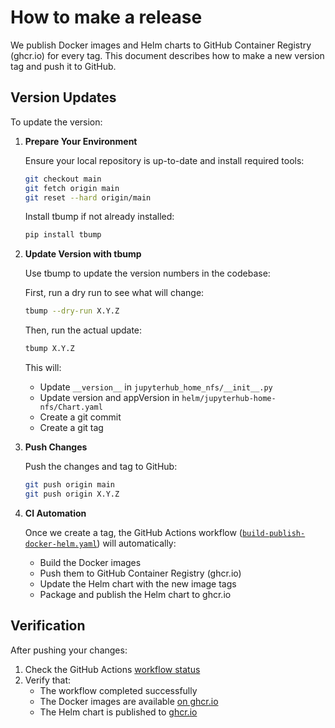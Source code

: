 # How to make a release

We publish Docker images and Helm charts to GitHub Container Registry (ghcr.io) for every tag. This document describes how to make a new version tag and push it to GitHub.

## Version Updates

To update the version:

1. **Prepare Your Environment**

   Ensure your local repository is up-to-date and install required tools:

   ```bash
   git checkout main
   git fetch origin main
   git reset --hard origin/main
   ```

   Install tbump if not already installed:

   ```bash
   pip install tbump
   ```

2. **Update Version with tbump**

   Use tbump to update the version numbers in the codebase:

   First, run a dry run to see what will change:

   ```bash
   tbump --dry-run X.Y.Z
   ```

   Then, run the actual update:

   ```bash
   tbump X.Y.Z
   ```

   This will:

   - Update `__version__` in `jupyterhub_home_nfs/__init__.py`
   - Update version and appVersion in `helm/jupyterhub-home-nfs/Chart.yaml`
   - Create a git commit
   - Create a git tag

3. **Push Changes**

   Push the changes and tag to GitHub:

   ```bash
   git push origin main
   git push origin X.Y.Z
   ```

4. **CI Automation**

   Once we create a tag, the GitHub Actions workflow ([`build-publish-docker-helm.yaml`](https://github.com/2i2c-org/jupyterhub-home-nfs/blob/main/.github/workflows/build-publish-docker-helm.yaml)) will automatically:

   - Build the Docker images
   - Push them to GitHub Container Registry (ghcr.io)
   - Update the Helm chart with the new image tags
   - Package and publish the Helm chart to ghcr.io

## Verification

After pushing your changes:

1. Check the GitHub Actions [workflow status](https://github.com/2i2c-org/jupyterhub-home-nfs/actions)
2. Verify that:
   - The workflow completed successfully
   - The Docker images are available [on ghcr.io](https://github.com/orgs/2i2c-org/packages?repo_name=jupyterhub-home-nfs)
   - The Helm chart is published to [ghcr.io](https://github.com/2i2c-org/jupyterhub-home-nfs/pkgs/container/jupyterhub-home-nfs%2Fjupyterhub-home-nfs)
